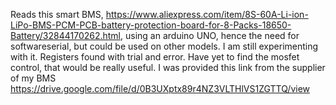Reads this smart BMS, 
https://www.aliexpress.com/item/8S-60A-Li-ion-LiPo-BMS-PCM-PCB-battery-protection-board-for-8-Packs-18650-Battery/32844170262.html,
using an arduino UNO, hence the need for softwareserial, but could be used on other models.
I am still experimenting with it. Registers found with trial and error.
 Have yet to find the mosfet control, that would be really useful.
I was provided this link from the supplier of my BMS
https://drive.google.com/file/d/0B3UXptx89r4NZ3VLTHlVS1ZGTTQ/view

